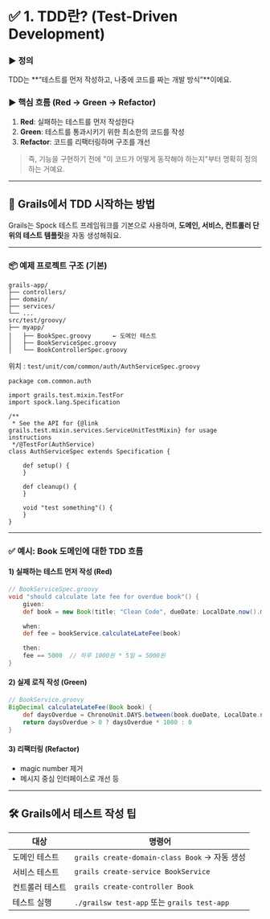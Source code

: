 
# ✅ 1. TDD란? (Test-Driven Development)

### ▶️ **정의**

TDD는 **“테스트를 먼저 작성하고, 나중에 코드를 짜는 개발 방식”**이에요.

### ▶️ **핵심 흐름 (Red → Green → Refactor)**

1. **Red**: 실패하는 테스트를 먼저 작성한다   
2. **Green**: 테스트를 통과시키기 위한 최소한의 코드를 작성
3. **Refactor**: 코드를 리팩터링하며 구조를 개선

> 즉, 기능을 구현하기 전에 "이 코드가 어떻게 동작해야 하는지"부터 명확히 정의하는 거예요.

---

## 🧪 Grails에서 TDD 시작하는 방법

Grails는 Spock 테스트 프레임워크를 기본으로 사용하며, **도메인, 서비스, 컨트롤러 단위의 테스트 템플릿**을 자동 생성해줘요.

---

### 📦 예제 프로젝트 구조 (기본)

```
grails-app/
├── controllers/
├── domain/
├── services/
└── ...
src/test/groovy/
├── myapp/
│   ├── BookSpec.groovy      ← 도메인 테스트
│   ├── BookServiceSpec.groovy
│   └── BookControllerSpec.groovy
```


 위치 : `test/unit/com/common/auth/AuthServiceSpec.groovy`
 
```
package com.common.auth  
  
import grails.test.mixin.TestFor  
import spock.lang.Specification  
  
/**  
 * See the API for {@link grails.test.mixin.services.ServiceUnitTestMixin} for usage instructions  
 */@TestFor(AuthService)  
class AuthServiceSpec extends Specification {  
  
    def setup() {  
    }  
  
    def cleanup() {  
    }  
  
    void "test something"() {  
    }  
}
```





---

### ✅ 예시: Book 도메인에 대한 TDD 흐름

#### 1) 실패하는 테스트 먼저 작성 (Red)

```groovy
// BookServiceSpec.groovy
void "should calculate late fee for overdue book"() {
    given:
    def book = new Book(title: "Clean Code", dueDate: LocalDate.now().minusDays(5))

    when:
    def fee = bookService.calculateLateFee(book)

    then:
    fee == 5000  // 하루 1000원 * 5일 = 5000원
}
```

#### 2) 실제 로직 작성 (Green)

```groovy
// BookService.groovy
BigDecimal calculateLateFee(Book book) {
    def daysOverdue = ChronoUnit.DAYS.between(book.dueDate, LocalDate.now())
    return daysOverdue > 0 ? daysOverdue * 1000 : 0
}
```

#### 3) 리팩터링 (Refactor)

- magic number 제거
- 메시지 중심 인터페이스로 개선 등

---

## 🛠 Grails에서 테스트 작성 팁

|대상|명령어|
|---|---|
|도메인 테스트|`grails create-domain-class Book` → 자동 생성|
|서비스 테스트|`grails create-service BookService`|
|컨트롤러 테스트|`grails create-controller Book`|
|테스트 실행|`./grailsw test-app` 또는 `grails test-app`|

